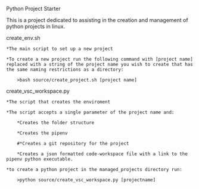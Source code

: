 Python Project Starter


This is a project dedicated to assisting in the creation and management of python projects in linux.

create_env.sh

    *The main script to set up a new project

    *To create a new project run the following command with [project name] replaced with a string of the project name you wish to create that has the same naming restrictions as a directory:

        >bash source/create_project.sh [project name]

create_vsc_workspace.py

    *The script that creates the enviroment
    
    *The script accepts a single parameter of the project name and:
    
        *Creates the folder structure
    
        *Creates the pipenv

        #*Creates a git repository for the project

        *Creates a json formatted code-workspace file with a link to the pipenv python executable.

    *to create a python project in the managed_projects directory run: 
    
        >python source/create_vsc_workspace.py [projectname]
